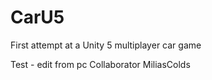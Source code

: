 # CarU5
First attempt at a Unity 5 multiplayer car game

Test - edit from pc
Collaborator 
MiliasColds

